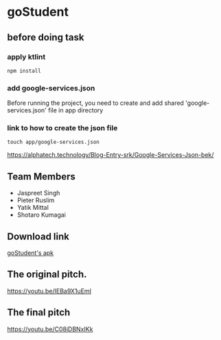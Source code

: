 # goStudent
## before doing task
### apply ktlint
```
npm install
```
### add google-services.json
Before running the project, you need to create and add shared 'google-services.json' file in app directory

### link to how to create the json file
```
touch app/google-services.json
```
https://alphatech.technology/Blog-Entry-srk/Google-Services-Json-bek/


## Team Members
- Jaspreet Singh
- Pieter Ruslim
- Yatik Mittal
- Shotaro Kumagai

## Download link
[goStudent's apk](https://github.com/shotarokuma/goStudent/files/10173110/app-debug.apk.2.zip)


## The original pitch.
https://youtu.be/IEBa9X1uEmI

## The final pitch
https://youtu.be/C08jDBNxIKk
